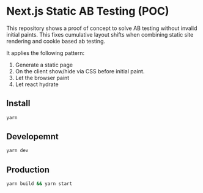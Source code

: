 # Next.js Static AB Testing (POC)

This repository shows a proof of concept to solve AB testing without invalid initial paints. This fixes cumulative layout shifts when combining static site rendering and cookie based ab testing.

It applies the following pattern:

1. Generate a static page
2. On the client show/hide via CSS before initial paint.
3. Let the browser paint
4. Let react hydrate

## Install

```sh
yarn
```

## Developemnt

```sh
yarn dev
```

## Production

```sh
yarn build && yarn start
```
